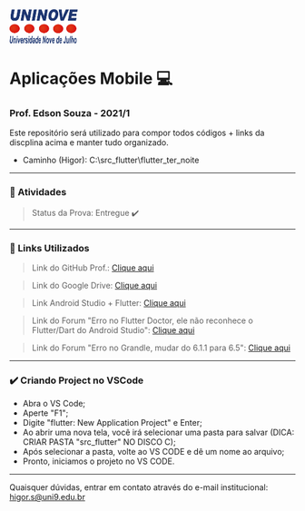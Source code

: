 <img src="https://github.com/HigorRoc/ImagensUtilizadas/blob/main/logos/LogoUninove.png" width="120" height="60">

# Aplicações Mobile :computer:
###  Prof. Edson Souza - 2021/1

Este repositório será utilizado para compor todos códigos + links da discplina acima e manter tudo organizado.
- Caminho (Higor): C:\src_flutter\flutter_ter_noite

---

### :pushpin: Atividades
> Status da Prova: Entregue ✔️

---

### :pushpin: Links Utilizados
> Link do GitHub Prof.: [Clique aqui](https://github.com/EdsonMSouza/T42-computacao-movel)

> Link do Google Drive: [Clique aqui](https://drive.google.com/drive/folders/1peSAzRdP9laIdJWqiwNhXxWQXuDkeGE2?usp=sharing)
 
> Link Android Studio + Flutter: [Clique aqui](https://medium.com/flutter-comunidade-br/instalando-e-configurando-flutter-no-windows-cae74711df1e#:~:text=Instala%C3%A7%C3%A3o%20do%20Android%20SDK&text=Nesta%20tela%20na%20parte%20de,Packages%20perto%20do%20bot%C3%A3o%20OK)

> Link do Forum "Erro no Flutter Doctor, ele não reconhece o Flutter/Dart do Android Studio": [Clique aqui](https://qastack.com.br/programming/51860845/flutter-plugin-not-installed-error-when-running-flutter-doctor)

> Link do Forum "Erro no Grandle, mudar do 6.1.1 para 6.5": [Clique aqui](https://developer.android.com/studio/releases/gradle-plugin?hl=pt#:~:text=Atualizar%20o%20Gradle,-Ao%20atualizar%20o&text=Para%20ter%20o%20melhor%20desempenho,Gradle%20e%20do%20plug%2Din.&text=Voc%C3%AA%20pode%20especificar%20a%20vers%C3%A3o%20do%20Gradle%20acessando%20o%20menu,%2Fwrapper%2Fgradle%2Dwrapper.)

---

### :heavy_check_mark: Criando Project no VSCode
- Abra o VS Code;
- Aperte "F1";
- Digite "flutter: New Application Project" e Enter;
- Ao abrir uma nova tela, você irá selecionar uma pasta para salvar (DICA: CRIAR PASTA "src_flutter" NO DISCO C);
- Após selecionar a pasta, volte ao VS CODE e dê um nome ao arquivo;
- Pronto, iniciamos o projeto no VS CODE.

---

Quaisquer dúvidas, entrar em contato através do e-mail institucional: 
higor.s@uni9.edu.br
